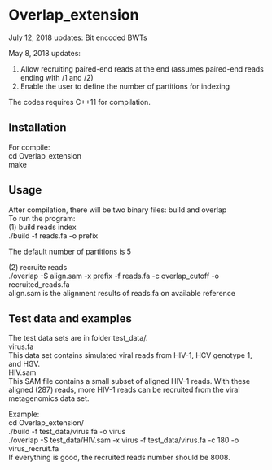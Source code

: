 # Overlap_extension

July 12, 2018 updates:
Bit encoded BWTs

May 8, 2018 updates:   
1. Allow recruiting paired-end reads at the end (assumes paired-end reads ending with /1 and /2)   
2. Enable the user to define the number of partitions for indexing   

The codes requires C++11 for compilation. 

## Installation
For compile:     
cd Overlap_extension   
make    

## Usage
After compilation, there will be two binary files: build and overlap   
To run the program:   
(1) build reads index   
./build -f reads.fa -o prefix   

The default number of partitions is 5   

(2) recruite reads    
./overlap -S align.sam -x prefix -f reads.fa -c overlap_cutoff -o recruited_reads.fa    
align.sam is the alignment results of reads.fa on available reference   

## Test data and examples   
The test data sets are in folder test_data/.   
virus.fa   
This data set contains simulated viral reads from HIV-1, HCV genotype 1, and HGV.    
HIV.sam   
This SAM file contains a small subset of aligned HIV-1 reads. With these aligned (287) reads, more HIV-1 reads can be recruited from the viral metagenomics data set.   

Example:    
cd Overlap_extension/   
./build -f test_data/virus.fa -o virus    
./overlap -S test_data/HIV.sam -x virus -f test_data/virus.fa -c 180 -o virus_recruit.fa   
If everything is good, the recruited reads number should be 8008.   
